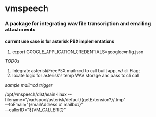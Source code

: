 # vmspeech

### A package for integrating wav file transcription and emailing attachments
#### current use case is for asterisk PBX implementations

1. export GOOGLE_APPLICATION_CREDENTIALS=googleconfig.json

_TODOs_
1. Integrate asterisk/FreePBX mailmcd to call built app, w/ cli Flags
2. locate logic for asterisk's temp WAV storage and pass to cli call

_sample mailmcd trigger_

/opt/vmspeech/dist/main-linux --filename="/var/spool/asterisk/default/{getExtension?}/.tmp" \
--toEmail="{emailAddress of mailbox}" \
--callerID="${VM_CALLERID}" 
